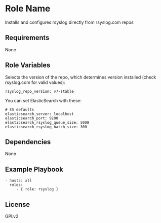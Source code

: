 Role Name
=========

Installs and configures rsyslog directly from rsyslog.com repos

Requirements
------------

None

Role Variables
--------------

Selects the version of the repo, which determines version installed (check rsyslog.com for valid values):

    rsyslog_repo_version: v7-stable

You can set ElasticSearch with these:

    # ES defaults
    elasticsearch_server: localhost
    elasticsearch_port: 9200
    elasticsearch_rsyslog_queue_size: 5000
    elasticsearch_rsyslog_batch_size: 300

Dependencies
------------

None


Example Playbook
----------------



    - hosts: all
      roles:
         - { role: rsyslog }

License
-------

GPLv2
